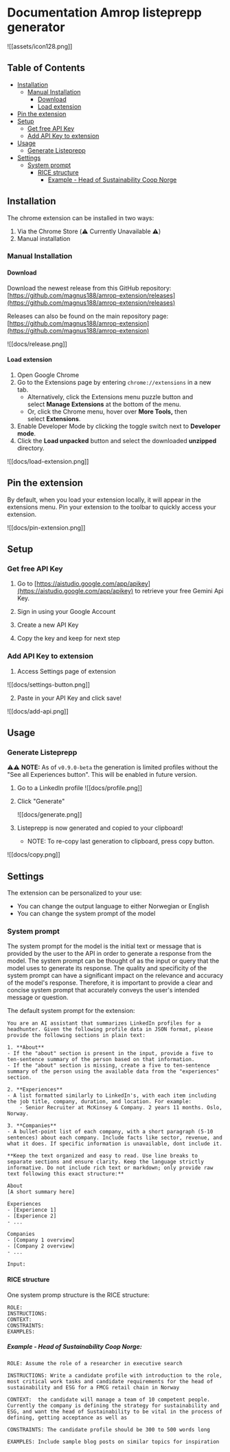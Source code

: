 # Documentation Amrop listeprepp generator 
![[assets/icon128.png]]

## Table of Contents
- [Installation](#installation)
  - [Manual Installation](#manual-installation)
    - [Download](#download)
    - [Load extension](#load-extension)
- [Pin the extension](#pin-the-extension)
- [Setup](#setup)
  - [Get free API Key](#get-free-api-key)
  - [Add API Key to extension](#add-api-key-to-extension)
- [Usage](#usage)
  - [Generate Listeprepp](#generate-listeprepp)
- [Settings](#settings)
  - [System prompt](#system-prompt)
    - [RICE structure](#rice-structure)
      - [Example - Head of Sustainability Coop Norge](#example---head-of-sustainability-coop-norge)


## Installation

The chrome extension can be installed in two ways:

1. Via the Chrome Store (⚠️ Currently Unavailable ⚠️)
2. Manual installation

### Manual Installation

#### Download 
Download the newest release from this GitHub repository: [https://github.com/magnus188/amrop-extension/releases](https://github.com/magnus188/amrop-extension/releases)

Releases can also be found on the main repository page: [https://github.com/magnus188/amrop-extension](https://github.com/magnus188/amrop-extension)

![[docs/release.png]]

#### Load extension

1. Open Google Chrome
2. Go to the Extensions page by entering `chrome://extensions` in a new tab.
	- Alternatively, click the Extensions menu puzzle button and select **Manage Extensions** at the bottom of the menu.
	- Or, click the Chrome menu, hover over **More Tools,** then select **Extensions**.
3. Enable Developer Mode by clicking the toggle switch next to **Developer mode**.
4. Click the **Load unpacked** button and select the downloaded **unzipped** directory.

![[docs/load-extension.png]]

## Pin the extension

By default, when you load your extension locally, it will appear in the extensions menu. Pin your extension to the toolbar to quickly access your extension.

![[docs/pin-extension.png]]

## Setup

### Get free API Key

1. Go to [https://aistudio.google.com/app/apikey](https://aistudio.google.com/app/apikey) to retrieve your free Gemini Api Key.

2. Sign in using your Google Account
3. Create a new API Key
4. Copy the key and keep for next step

### Add API Key to extension

1. Access Settings page of extension

![[docs/settings-button.png]]

2. Paste in your API Key and click save!

![[docs/add-api.png]]


## Usage

### Generate Listeprepp

⚠️⚠️ **NOTE:** As of `v0.9.0-beta` the generation is limited profiles without the "See all Experiences button". This will be enabled in future version.

1. Go to a LinkedIn profile
   ![[docs/profile.png]]
   
2. Click "Generate"
   
   ![[docs/generate.png]]
   
3. Listeprepp is now generated and copied to your clipboard!
	- NOTE: To re-copy last generation to clipboard, press copy button.
   
![[docs/copy.png]]

## Settings

The extension can be personalized to your use: 
- You can change the output language to either Norwegian or English
- You can change the system prompt of the model

### System prompt

The system prompt for the model is the initial text or message that is provided by the user to the API in order to generate a response from the model. The system prompt can be thought of as the input or query that the model uses to generate its response. The quality and specificity of the system prompt can have a significant impact on the relevance and accuracy of the model's response. Therefore, it is important to provide a clear and concise system prompt that accurately conveys the user's intended message or question.

The default system prompt for the extension:

```
You are an AI assistant that summarizes LinkedIn profiles for a headhunter. Given the following profile data in JSON format, please provide the following sections in plain text:

1. **About**
- If the "about" section is present in the input, provide a five to ten-sentence summary of the person based on that information.
- If the "about" section is missing, create a five to ten-sentence summary of the person using the available data from the "experiences" section.

2. **Experiences**
- A list formatted similarly to LinkedIn's, with each item including the job title, company, duration, and location. For example:
    - Senior Recruiter at McKinsey & Company. 2 years 11 months. Oslo, Norway.

3. **Companies**
- A bullet-point list of each company, with a short paragraph (5-10 sentences) about each company. Include facts like sector, revenue, and what it does. If specific information is unavailable, dont include it.

**Keep the text organized and easy to read. Use line breaks to separate sections and ensure clarity. Keep the language strictly informative. Do not include rich text or markdown; only provide raw text following this exact structure:**

About
[A short summary here]

Experiences
- [Experience 1]
- [Experience 2]
- ...

Companies
- [Company 1 overview]
- [Company 2 overview]
- ...

Input:
```

#### RICE structure

One system promp structure is the RICE structure:
```
ROLE:
INSTRUCTIONS:
CONTEXT:
CONSTRAINTS:
EXAMPLES:
```
#####  Example - Head of Sustainability Coop Norge:
```
ROLE: Assume the role of a researcher in executive search

INSTRUCTIONS: Write a candidate profile with introduction to the role, most critical work tasks and candidate requirements for the head of sustainability and ESG for a FMCG retail chain in Norway

CONTEXT:  the candidate will manage a team of 10 competent people. Currently the company is defining the strategy for sustainability and ESG, and want the head of Sustainability to be vital in the process of defining, getting acceptance as well as

CONSTRAINTS: The candidate profile should be 300 to 500 words long

EXAMPLES: Include sample blog posts on similar topics for inspiration
```

